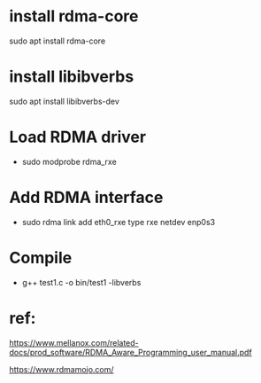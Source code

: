 # install rdma-core
sudo apt install rdma-core

# install libibverbs 
sudo apt install libibverbs-dev

# Load RDMA driver
- sudo modprobe rdma_rxe

# Add RDMA interface
- sudo rdma link add eth0_rxe type rxe netdev enp0s3

# Compile
- g++ test1.c -o bin/test1  -libverbs




# ref:

https://www.mellanox.com/related-docs/prod_software/RDMA_Aware_Programming_user_manual.pdf


https://www.rdmamojo.com/


